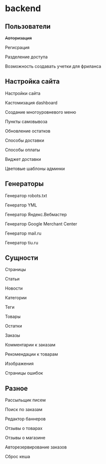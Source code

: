 # backend

## Пользователи

~~Авторизация~~

Регисрация

Разделение доступа

Возможность создавать учетки для фриланса

## Настройка сайта

Настройки сайта

Кастомизация dashboard

Создание многоуровневого меню

Пункты самовывоза

Обновление остатков

Способы доставки

Способы оплаты

Виджет доставки

Цветовые шаблоны админки





## Генераторы

Генератор robots.txt

Генератор YML

Генератор Яндекс.Вебмастер

Генератор Google Merchant Center

Генератор mail.ru

Генератор tiu.ru





## Сущности

Страницы

Статьи

Новости

Категории

Теги

Товары

Остатки

Заказы

Комментарии к заказам

Рекомендации к товарам

Изображения

Страницы ошибок





## Разное

Рассыльщик писем

Поиск по заказам

Редактор баннеров

Отзывы о товарах

Отзывы о магазине

Авторезервирование заказов

Сброс кеша